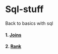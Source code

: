 # Sql-stuff

Back to basics with sql


#### 1. [Joins](https://github.com/Sangarshanan/sql-stuff/blob/master/Joins/joins.md)

#### 2. [Rank](https://github.com/Sangarshanan/sql-stuff/blob/master/Rank/rank.md)



